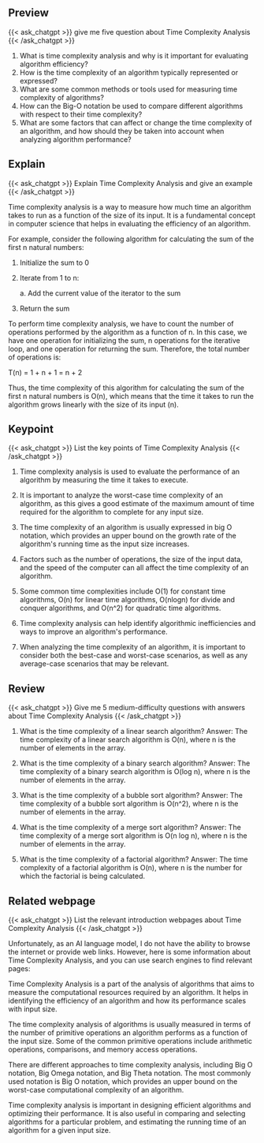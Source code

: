 ## Preview
{{< ask_chatgpt >}}
give me five question about Time Complexity Analysis
{{< /ask_chatgpt >}}



1. What is time complexity analysis and why is it important for evaluating algorithm efficiency?
2. How is the time complexity of an algorithm typically represented or expressed?
3. What are some common methods or tools used for measuring time complexity of algorithms?
4. How can the Big-O notation be used to compare different algorithms with respect to their time complexity?
5. What are some factors that can affect or change the time complexity of an algorithm, and how should they be taken into account when analyzing algorithm performance?   

## Explain
{{< ask_chatgpt >}}
Explain Time Complexity Analysis and give an example
{{< /ask_chatgpt >}}



Time complexity analysis is a way to measure how much time an algorithm takes to run as a function of the size of its input. It is a fundamental concept in computer science that helps in evaluating the efficiency of an algorithm.

For example, consider the following algorithm for calculating the sum of the first n natural numbers:

1. Initialize the sum to 0

2. Iterate from 1 to n:

   a. Add the current value of the iterator to the sum

3. Return the sum

To perform time complexity analysis, we have to count the number of operations performed by the algorithm as a function of n. In this case, we have one operation for initializing the sum, n operations for the iterative loop, and one operation for returning the sum. Therefore, the total number of operations is:

T(n) = 1 + n + 1 = n + 2

Thus, the time complexity of this algorithm for calculating the sum of the first n natural numbers is O(n), which means that the time it takes to run the algorithm grows linearly with the size of its input (n).   

## Keypoint
{{< ask_chatgpt >}}
List the key points of Time Complexity Analysis
{{< /ask_chatgpt >}}



1. Time complexity analysis is used to evaluate the performance of an algorithm by measuring the time it takes to execute.

2. It is important to analyze the worst-case time complexity of an algorithm, as this gives a good estimate of the maximum amount of time required for the algorithm to complete for any input size.

3. The time complexity of an algorithm is usually expressed in big O notation, which provides an upper bound on the growth rate of the algorithm's running time as the input size increases.

4. Factors such as the number of operations, the size of the input data, and the speed of the computer can all affect the time complexity of an algorithm.

5. Some common time complexities include O(1) for constant time algorithms, O(n) for linear time algorithms, O(nlogn) for divide and conquer algorithms, and O(n^2) for quadratic time algorithms.

6. Time complexity analysis can help identify algorithmic inefficiencies and ways to improve an algorithm's performance.

7. When analyzing the time complexity of an algorithm, it is important to consider both the best-case and worst-case scenarios, as well as any average-case scenarios that may be relevant.   

## Review
{{< ask_chatgpt >}}
Give me 5 medium-difficulty questions with answers about Time Complexity Analysis
{{< /ask_chatgpt >}}



1. What is the time complexity of a linear search algorithm?
Answer: The time complexity of a linear search algorithm is O(n), where n is the number of elements in the array.

2. What is the time complexity of a binary search algorithm?
Answer: The time complexity of a binary search algorithm is O(log n), where n is the number of elements in the array.

3. What is the time complexity of a bubble sort algorithm?
Answer: The time complexity of a bubble sort algorithm is O(n^2), where n is the number of elements in the array.

4. What is the time complexity of a merge sort algorithm?
Answer: The time complexity of a merge sort algorithm is O(n log n), where n is the number of elements in the array.

5. What is the time complexity of a factorial algorithm?
Answer: The time complexity of a factorial algorithm is O(n), where n is the number for which the factorial is being calculated.   

## Related webpage
{{< ask_chatgpt >}}
List the relevant introduction webpages about Time Complexity Analysis
{{< /ask_chatgpt >}}



Unfortunately, as an AI language model, I do not have the ability to browse the internet or provide web links. However, here is some information about Time Complexity Analysis, and you can use search engines to find relevant pages:

Time Complexity Analysis is a part of the analysis of algorithms that aims to measure the computational resources required by an algorithm. It helps in identifying the efficiency of an algorithm and how its performance scales with input size.

The time complexity analysis of algorithms is usually measured in terms of the number of primitive operations an algorithm performs as a function of the input size. Some of the common primitive operations include arithmetic operations, comparisons, and memory access operations.

There are different approaches to time complexity analysis, including Big O notation, Big Omega notation, and Big Theta notation. The most commonly used notation is Big O notation, which provides an upper bound on the worst-case computational complexity of an algorithm.

Time complexity analysis is important in designing efficient algorithms and optimizing their performance. It is also useful in comparing and selecting algorithms for a particular problem, and estimating the running time of an algorithm for a given input size.   

